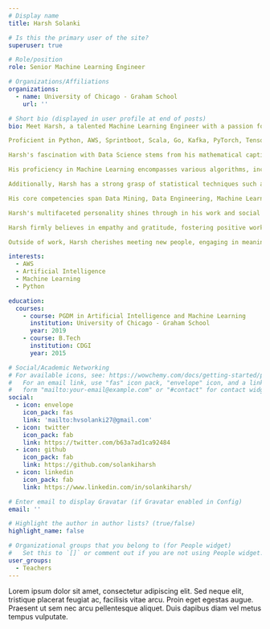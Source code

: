 ```yaml
---
# Display name
title: Harsh Solanki

# Is this the primary user of the site?
superuser: true

# Role/position
role: Senior Machine Learning Engineer

# Organizations/Affiliations
organizations:
  - name: University of Chicago - Graham School
    url: ''

# Short bio (displayed in user profile at end of posts)
bio: Meet Harsh, a talented Machine Learning Engineer with a passion for deep learning in computer vision and full-stack engineering. Currently serving as a Senior ML Engineer at Target Tech India, Harsh is engaged in building a MLOps platform from scratch.

Proficient in Python, AWS, Sprintboot, Scala, Go, Kafka, PyTorch, TensorFlow, Flask, FastAPI, and Docker, Harsh's expertise extends across a wide range of technologies. He is a professional introvert who thrives on writing to learn and continually seeks new knowledge every day.

Harsh's fascination with Data Science stems from his mathematical captivation and love for questioning existing processes and assumptions. He excels in developing novel methods and analytical algorithms, constantly striving for consistent improvement.

His proficiency in Machine Learning encompasses various algorithms, including Decision Trees, Regression, Classification, Neural Networks, Ensemble methods, Kernel Methods, SVMs, Markov Decision Processes, Game Theory, and Bayesian Learning.

Additionally, Harsh has a strong grasp of statistical techniques such as Regression Analysis, Time Series Forecasting, Monte Carlo Simulation, Hypothesis Testing, and A/B Testing. He is experienced in working with applications and databases like Tableau, Microsoft Office Suite, GitHub, Power BI, Qlik, MySQL, PostgreSQL, Apache Spark, AWS Redshift, DynamoDB, Cassandra, and Hive.

His core competencies span Data Mining, Data Engineering, Machine Learning, Computer Vision, Natural Language Processing, Data Analysis, and Data Visualization.

Harsh's multifaceted personality shines through in his work and social interactions. As a machine learning enthusiast and sociable individual, he excels in client-facing roles, actively engaging with stakeholders to understand their needs and provide effective solutions. His passion for crunching numbers and working with datasets, alongside creating compelling visualizations, enables him to reveal the stories hidden within the data.

Harsh firmly believes in empathy and gratitude, fostering positive work environments and delivering outstanding results. He places great importance on clear communication and defining requirements meticulously to ensure the team achieves the desired outcomes.

Outside of work, Harsh cherishes meeting new people, engaging in meaningful conversations, and building valuable relationships. This trait complements his networking skills, making him a valuable asset in both professional and social spheres.

interests:
  - AWS
  - Artificial Intelligence 
  - Machine Learning
  - Python

education:
  courses:
    - course: PGDM in Artificial Intelligence and Machine Learning
      institution: University of Chicago - Graham School
      year: 2019
    - course: B.Tech
      institution: CDGI
      year: 2015

# Social/Academic Networking
# For available icons, see: https://wowchemy.com/docs/getting-started/page-builder/#icons
#   For an email link, use "fas" icon pack, "envelope" icon, and a link in the
#   form "mailto:your-email@example.com" or "#contact" for contact widget.
social:
  - icon: envelope
    icon_pack: fas
    link: 'mailto:hvsolanki27@gmail.com'
  - icon: twitter
    icon_pack: fab
    link: https://twitter.com/b63a7ad1ca92484
  - icon: github
    icon_pack: fab
    link: https://github.com/solankiharsh
  - icon: linkedin
    icon_pack: fab
    link: https://www.linkedin.com/in/solankiharsh/

# Enter email to display Gravatar (if Gravatar enabled in Config)
email: ''

# Highlight the author in author lists? (true/false)
highlight_name: false

# Organizational groups that you belong to (for People widget)
#   Set this to `[]` or comment out if you are not using People widget.
user_groups:
  - Teachers
---
```


Lorem ipsum dolor sit amet, consectetur adipiscing elit. Sed neque elit, tristique placerat feugiat ac, facilisis vitae arcu. Proin eget egestas augue. Praesent ut sem nec arcu pellentesque aliquet. Duis dapibus diam vel metus tempus vulputate.
